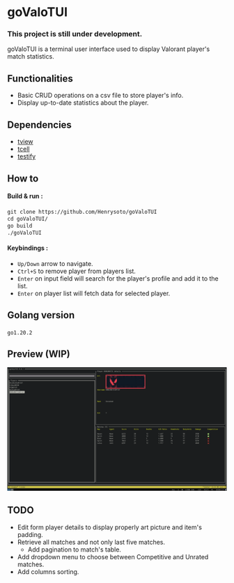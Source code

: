 # goValoTUI

### This project is still under development.

goValoTUI is a terminal user interface used to display Valorant player's match statistics.

## Functionalities
- Basic CRUD operations on a csv file to store player's info.
- Display up-to-date statistics about the player.

## Dependencies
- [tview](https://github.com/rivo/tview)
- [tcell](https://github.com/gdamore/tcell)
- [testify](https://github.com/stretchr/testify)
 
 ## How to
 #### Build & run :
 ```
 git clone https://github.com/Henrysoto/goValoTUI
 cd goValoTUI/
 go build
 ./goValoTUI
 ```
 #### Keybindings :
 - `Up/Down` arrow to navigate.
 - `Ctrl+S` to remove player from players list.
 - `Enter` on input field will search for the player's profile and add it to the list.
 - `Enter` on player list will fetch data for selected player.

 ## Golang version
 `go1.20.2`
 
 ## Preview (WIP)
 ![goValoTUI](https://github.com/Henrysoto/goValoTUI/blob/master/screenshots/screenshot.png?raw=true)

## TODO
- Edit form player details to display properly art picture and item's padding.
- Retrieve all matches and not only last five matches.
  - Add pagination to match's table.
- Add dropdown menu to choose between Competitive and Unrated matches.
- Add columns sorting.

